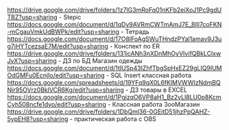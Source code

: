 https://drive.google.com/drive/folders/1z7lG3mRoFq01nKFb2eiXoJ1Pc9gdUTBZ?usp=sharing - Stepic
https://docs.google.com/document/d/1qDy9AVRmCWTmAmJ7E_8lIl7coFKN-mCgauVmkUdBWPk/edit?usp=sharing - Тетрадь
https://docs.google.com/document/d/17O8lFoAgSWuTHndzPYal1amav9J3ug7jHYTcezsaE7M/edit?usp=sharing - Конспект по ER
https://drive.google.com/drive/folders/131icANh3nXDnMhOyVIvifQBkLClxwJvX?usp=sharing - ДЗ по БД Магазин одежды
https://docs.google.com/document/d/1tIUSp43IZhfTbgSpHxEZ29gLIQ9IUMOdGMFu0EcnjIo/edit?usp=sharing - SQL Insert классная работа
https://docs.google.com/spreadsheets/d/19YFq9qX0L6fKlMVWWIzNdmBQNjr95OVrz0BklVCR6Kg/edit?usp=sharing - ДЗ товары в EXCEL 
https://docs.google.com/document/d/1PgjzqO6VP8aH1_Bz2yLl8LU0p8KcmCyh508ncfe1dvo/edit?usp=sharing - Классная работа ЗооМагазин
https://drive.google.com/drive/folders/1DbQml36-0GEitD51jhzPpQAHZ-5ypEH8?usp=sharing - практическая работа с OBS
